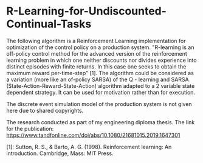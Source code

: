 # R-Learning-for-Undiscounted-Continual-Tasks
The following algorithm is a Reinforcement Learning implementation for optimization of the control policy on a production system. 
"R-learning is an off-policy control method for the advanced version of the reinforcement learning problem in which one neither discounts nor divides 
experience into distinct episodes with finite returns. In this case one seeks to obtain the maximum reward per-time-step" [1].
The algorithm could be considered as a variation (more like an of-policy SARSA) of the Q - learning and SARSA (State-Action-Reward-State-Action) algorithm 
adapted to a 2 variable state dependent strategy. It can be used for motivation rather than for execution.  

The discrete event simulation model of the production system is not given here due to shared copyrights.

The research conducted as part of my engineering diploma thesis.
The  link for the publication: https://www.tandfonline.com/doi/abs/10.1080/21681015.2019.1647301

[1]: Sutton, R. S., & Barto, A. G. (1998). Reinforcement learning: An introduction. Cambridge, Mass: MIT Press.
